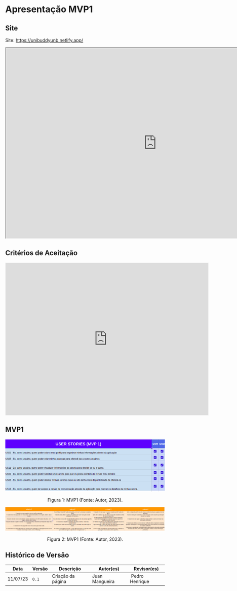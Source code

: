 # Apresentação MVP1

## Site
Site: <https://unibuddyunb.netlify.app/>

<iframe width="950" height="600" src="https://unibuddyunb.netlify.app/"></iframe>

## Critérios de Aceitação
<iframe src="https://docs.google.com/spreadsheets/d/e/2PACX-1vQ3Kg5oBr4ZkIB7GxD0izNAElQgeqLWId0RLN7eslGaxbKZM5gWl3cptkTXYDAtR_C2VfP-_50NN6SJ/pubhtml?gid=1768484062&amp;single=true&amp;widget=true&amp;headers=false" width='100%' height='480px' style='min-width: 640px; min-height: 480px; background-color: #f4f4f4; border: 1px solid #efefef' sandbox='allow-same-origin allow-scripts allow-modals allow-popups allow-popups-to-escape-sandbox'></iframe>

## MVP1

<center>

![MVP1](../assets/mpv1_1.png)

Figura 1:  MVP1 (Fonte: Autor, 2023).

</center>

<center>

![MVP1](../assets/mvp1_2.png)

Figura 2:  MVP1 (Fonte: Autor, 2023).

</center>

## Histórico de Versão

Data | Versão | Descrição | Autor(es) | Revisor(es)
---- | ------ | --------- | ----- | ---------
11/07/23 | `0.1` | Criação da página | Juan Mangueira | Pedro Henrique
